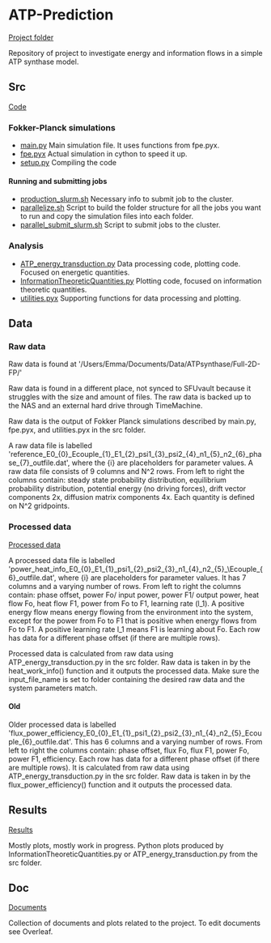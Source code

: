 # ATP-Prediction
[Project folder](https://github.com/emma2207/ATP-Prediction)

Repository of project to investigate energy and information flows in a simple ATP synthase model.


## Src
[Code](https://github.com/emma2207/ATP-Prediction/src)

### Fokker-Planck simulations
- [main.py](https://github.com/emma2207/ATP-Prediction/src/main.py)
Main simulation file. It uses functions from fpe.pyx.
- [fpe.pyx](https://github.com/emma2207/ATP-Prediction/src/fpe.pyx) 
Actual simulation in cython to speed it up.
- [setup.py](https://github.com/emma2207/ATP-Prediction/src/setup.py) 
Compiling the code


#### Running and submitting jobs
- [production_slurm.sh](https://github.com/emma2207/ATP-Prediction/src/production_slurm.sh)
Necessary info to submit job to the cluster.
- [parallelize.sh](https://github.com/emma2207/ATP-Prediction/src/parallelize.sh)
Script to build the folder structure for all the jobs you want to run and copy the simulation files into each folder.
- [parallel_submit_slurm.sh](https://github.com/emma2207/ATP-Prediction/src/parallel_submit_slurm.sh)
Script to submit jobs to the cluster.
 
### Analysis
- [ATP\_energy\_transduction.py](https://github.com/emma2207/ATP-Prediction/src/ATP_energy_transduction.py) 
Data processing code, plotting code. Focused on energetic quantities.
- [InformationTheoreticQuantities.py](https://github.com/emma2207/ATP-Prediction/src/InformationTheoreticQuantities.py)
Plotting code, focused on information theoretic quantities.
- [utilities.pyx](https://github.com/emma2207/ATP-Prediction/src/utilities.pyx)
Supporting functions for data processing and plotting.


## Data
### Raw data
Raw data is found at '/Users/Emma/Documents/Data/ATPsynthase/Full-2D-FP/'

Raw data is found in a different place, not synced to SFUvault because it struggles with the size and amount of files. 
The raw data is backed up to the NAS and an external hard drive through TimeMachine.

Raw data is the output of Fokker Planck simulations described by main.py, fpe.pyx, and utilities.pyx in the src folder.

A raw data file is labelled 
'reference\_E0\_{0}\_Ecouple\_{1}\_E1\_{2}\_psi1\_{3}\_psi2\_{4}\_n1\_{5}\_n2\_{6}\_phase\_{7}\_outfile.dat', 
where the {i} are placeholders for parameter values. A raw data file consists of 9 columns and N^2 rows. From left to 
right the columns contain: steady state probability distribution, equilibrium probability distribution, potential 
energy (no driving forces), drift vector components 2x, diffusion matrix components 4x. Each quantity is defined on N^2 
gridpoints.

### Processed data
[Processed data](https://github.com/emma2207/ATP-Prediction/data)

A processed data file is labelled 
'power\_heat\_info\_E0\_{0}\_E1\_{1}\_psi1\_{2}\_psi2\_{3}\_n1\_{4}\_n2\_{5}_\Ecouple\_{6}\_outfile.dat', 
where {i} are placeholders for parameter values. It has 7 columns and a varying number of rows. From left to right the 
columns contain: phase offset, power Fo/ input power, power F1/ output power, heat flow Fo, heat flow F1, power from Fo 
to F1, learning rate (l\_1). A positive energy flow means energy flowing from the environment into the system, except 
for the power from Fo to F1 that is positive when energy flows from Fo to F1. A positive learning rate l\_1 means F1 is 
learning about Fo. Each row has data for a different phase offset (if there are multiple rows).

Processed data is calculated from raw data using ATP\_energy\_transduction.py in the src folder. Raw data is taken in 
by the heat\_work\_info() function and it outputs the processed data. Make sure the input\_file\_name is set to folder 
containing the desired raw data and the system parameters match.

#### Old
Older processed data is labelled 
'flux\_power\_efficiency\_E0\_{0}\_E1\_{1}\_psi1\_{2}\_psi2\_{3}\_n1\_{4}\_n2\_{5}\_Ecouple\_{6}\_outfile.dat'. This 
has 6 columns and a varying number of rows. From left to right the columns contain: phase offset, flux Fo, flux F1, 
power Fo, power F1, efficiency. Each row has data for a different phase offset (if there are multiple rows).
It is calculated from raw data using ATP\_energy\_transduction.py in the src folder. Raw data is taken in by the 
flux\_power\_efficiency() function and it outputs the processed data.


## Results
[Results](https://github.com/emma2207/ATP-Prediction/results)

Mostly plots, mostly work in progress. Python plots produced by InformationTheoreticQuantities.py or 
ATP\_energy\_transduction.py from the src folder. 

## Doc
[Documents](https://github.com/emma2207/ATP-Prediction/doc)

Collection of documents and plots related to the project. To edit documents see Overleaf.
